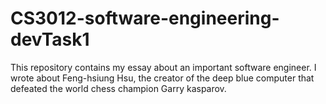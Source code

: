 # CS3012-software-engineering-devTask1
This repository contains my essay about an important software engineer.
I wrote about Feng-hsiung Hsu, the creator of the deep blue computer that defeated the world chess champion Garry kasparov.
